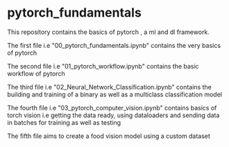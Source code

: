 # pytorch_fundamentals
This repository contains the basics of pytorch , a ml and dl framework.

The first file i.e "00_pytorch_fundamentals.ipynb" contains the very basics of pytorch

The second file i.e "01_pytorch_workflow.ipynb" contains the basic workflow of pytorch

The third file i.e "02_Neural_Network_Classification.ipynb" contains the building and training of a binary as well as a multiclass classification model

The fourth file i.e "03_pytorch_computer_vision.ipynb" contains basics of torch vision i.e getting the data ready, using dataloaders and sending data in batches for training as well as testing

The fifth file aims to create a food vision model using a custom dataset
